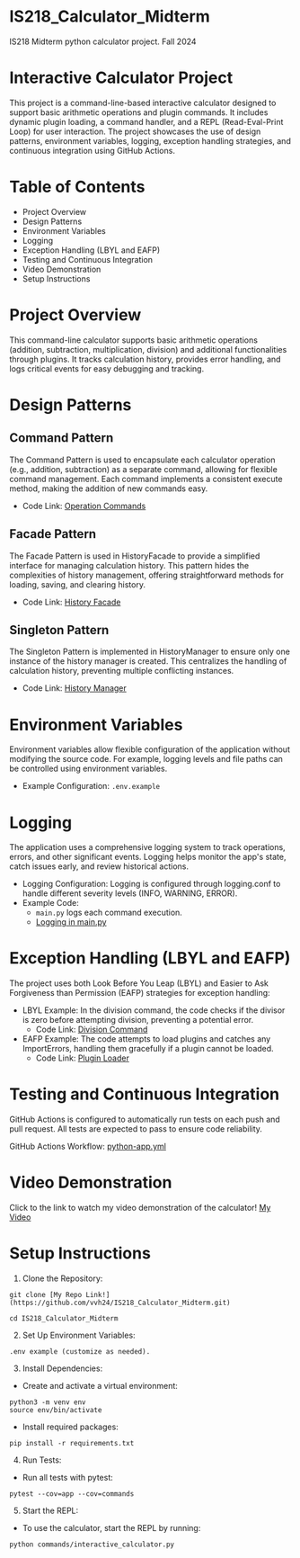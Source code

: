 # IS218_Calculator_Midterm
IS218 Midterm python calculator project. Fall 2024

# Interactive Calculator Project
This project is a command-line-based interactive calculator designed to support basic arithmetic operations and plugin commands. It includes dynamic plugin loading, a command handler, and a REPL (Read-Eval-Print Loop) for user interaction. The project showcases the use of design patterns, environment variables, logging, exception handling strategies, and continuous integration using GitHub Actions.

# Table of Contents
* Project Overview
* Design Patterns
* Environment Variables
* Logging
* Exception Handling (LBYL and EAFP)
* Testing and Continuous Integration
* Video Demonstration
* Setup Instructions

# Project Overview
This command-line calculator supports basic arithmetic operations (addition, subtraction, multiplication, division) and additional functionalities through plugins. It tracks calculation history, provides error handling, and logs critical events for easy debugging and tracking.

# Design Patterns
## Command Pattern
The Command Pattern is used to encapsulate each calculator operation (e.g., addition, subtraction) as a separate command, allowing for flexible command management. Each command implements a consistent execute method, making the addition of new commands easy.

* Code Link: [Operation Commands](commands)

## Facade Pattern
The Facade Pattern is used in HistoryFacade to provide a simplified interface for managing calculation history. This pattern hides the complexities of history management, offering straightforward methods for loading, saving, and clearing history.

* Code Link: [History Facade](app/history_facade.py)

## Singleton Pattern
The Singleton Pattern is implemented in HistoryManager to ensure only one instance of the history manager is created. This centralizes the handling of calculation history, preventing multiple conflicting instances.

* Code Link: [History Manager](app/history_manager.py)

# Environment Variables
Environment variables allow flexible configuration of the application without modifying the source code. For example, logging levels and file paths can be controlled using environment variables.

* Example Configuration: `.env.example`

# Logging
The application uses a comprehensive logging system to track operations, errors, and other significant events. Logging helps monitor the app's state, catch issues early, and review historical actions.

* Logging Configuration: Logging is configured through logging.conf to handle different severity levels (INFO, WARNING, ERROR).
* Example Code:
    * `main.py` logs each command execution.
    * [Logging in main.py](main.py)

# Exception Handling (LBYL and EAFP)
The project uses both Look Before You Leap (LBYL) and Easier to Ask Forgiveness than Permission (EAFP) strategies for exception handling:

* LBYL Example: In the division command, the code checks if the divisor is zero before attempting division, preventing a potential error.
    * Code Link: [Division Command](commands/divide_command.py)
* EAFP Example: The code attempts to load plugins and catches any ImportErrors, handling them gracefully if a plugin cannot be loaded.
    * Code Link: [Plugin Loader](commands/interactive_calculator.py#L4)

# Testing and Continuous Integration
GitHub Actions is configured to automatically run tests on each push and pull request. All tests are expected to pass to ensure code reliability.

GitHub Actions Workflow: [python-app.yml](.github/workflows/python-app.yml)

# Video Demonstration

Click to the link to watch my video demonstration of the calculator! [My Video](https://youtu.be/-AYMYAnCOsU)

# Setup Instructions
1. Clone the Repository:
```
git clone [My Repo Link!](https://github.com/vvh24/IS218_Calculator_Midterm.git)

cd IS218_Calculator_Midterm
```
2. Set Up Environment Variables:
```
.env example (customize as needed).
```
3. Install Dependencies:
* Create and activate a virtual environment:
```
python3 -m venv env
source env/bin/activate 
```
* Install required packages:
```
pip install -r requirements.txt
```
4. Run Tests:

* Run all tests with pytest:
```
pytest --cov=app --cov=commands
```
5. Start the REPL:

* To use the calculator, start the REPL by running:
```
python commands/interactive_calculator.py
```